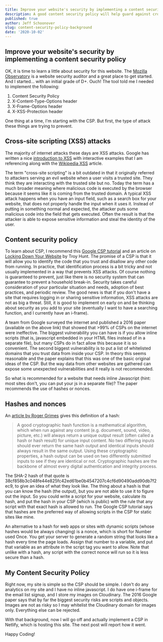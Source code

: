 ```yaml
---
title: Improve your website's security by implementing a content security policy
description: A good content security policy will help guard against cross-site scripting attacks.  Here is some background.
published: true
author: Jeff Schoonover
slug: content-security-policy-background
date: '2020-10-02'
---
```


## Improve your website's security by implementing a content security policy

OK, it is time to learn a little about security for this website.  The [Mozilla Observatory](https://observatory.mozilla.org/) is a website security auditor and a great place to get started.  And I started... with an initial grade of D+.  Ouch!  The tool told me I needed to implement the following:

1. Content Security Policy
2. X-Content-Type-Options header
3. X-Frame-Options header
4. X-XSS-Protection header

One thing at a time, I'm starting with the CSP.  But first, the type of attack these things are trying to prevent.

## Cross-site scripting (XSS) attacks

The majority of internet attacks these days are XSS attacks.  Google has written a nice [introduction to XSS](https://www.google.com/about/appsecurity/learning/xss/) with interactive examples that I am referencing along with the [Wikipedia XSS](https://en.wikipedia.org/wiki/Cross-site_scripting) article.  

The term "cross-site scripting" is a bit outdated in that it originally referred to attackers serving an evil website when a user visits a trusted site.  They think they are interacting with the trusted site but no.  Today the term has a much broader meaning where malicious code is executed by the browser because it seems like it is coming from the trusted domain.  A typical XSS attack happens when you have an input field, such as a search box for your website, that does not properly handle the input when it uses it.  Instead of putting in something normal and expected, the attacker puts some malicious code into the field that gets executed.  Often the result is that the attacker is able to expose sensitive information and steal the identity of the user.

## Content security policy

To learn about CSP, I recommend this [Google CSP tutorial](https://csp.withgoogle.com/docs/index.html) and an article on [Locking Down Your Website](https://www.troyhunt.com/locking-down-your-website-scripts-with-csp-hashes-nonces-and-report-uri/) by Troy Hunt.  The promise of a CSP is that it will allow you to identify the code that you trust and disallow any other code from running.  In practice, that identification process is a bit tricky and not usually implemented in a way that prevents XSS attacks.  Of course nothing is guaranteed to prevent, just like there is no security system that can guarantee to prevent a household break-in.  Security takes careful consideration of your particular situation and needs, adoption of best practices, and periodic review.  The good news is that if you don't have a site that requires logging in or sharing sensitive information, XSS attacks are not as big a threat.  Still, it is good to implement on early on and be thinking about security as you add to your site (eventually I want to have a searching function, and I currently have an i-frame).

A team from Google surveyed the internet and published a 2016 paper (available on the above link) that showed that >99% of CSPs on the internet were ineffective.  The biggest vulnerability you can have is if you allow inline scripts (that is, javascript embedded in your HTML files instead of in a separate file), but many CSPs do in fact allow this because it is so convenient.  The second biggest vulnerability is to put a list of whitelisted domains that you trust data from inside your CSP.  In theory this seems reasonable and the paper explains that this was one of the basic original ideas of the CSP.  But the way data from other websites are gathered can expose some unexpected vulnerabilities and it really is not recommended.

So what is recommended for a website that needs inline Javascript (hint: most sites don't, you can put your js in a separate file)?  The paper recommends the use of hashes or nonces.

## Hashes and nonces

An [article by Roger Grimes](https://www.csoonline.com/article/2879073/all-you-need-to-know-about-the-move-from-sha1-to-sha2-encryption.html) gives this definition of a hash:

>A good cryptographic hash function is a mathematical algorithm, which when run against any content (e.g. document, sound, video, picture, etc.) will always return a unique output result (often called a hash or hash result) for unique input content. No two differing inputs should ever return the same hash output and identical inputs should always result in the same output. Using these cryptographic properties, a hash output can be used on two differently submitted inputs to see if they are identical or not. Cryptographic hashes are the backbone of almost every digital authentication and integrity process.

The SHA-2 hash of that quote is 38cf858b3c048fe44e825fc42ed61be0b4547207c4cf6d90490add90db7f2ec9, to give an idea of what they look like.  The thing about a hash is that you can know the hash (the output), but you are not able to use it to figure out the input.  So you could write a script for your website, calculate its hash, and put the hash in your CSP (which is public) with the rule that any script with that exact hash is allowed to run.  The Google CSP tutorial says that hashes are the preferred way of allowing scripts in the CSP for static sites like mine.

An alternative to a hash for web apps or sites with dynamic scripts (whose hashes would be always changing) is a nonce, which is short for Number used Once.  You get your server to generate a random string that looks like a hash every time the page loads.  Assign that number to a variable, and put that variable as an attribute in the script tag you want to allow.  Note that unlike with a hash, any script with the correct nonce will run so it is less secure than a hash.  

## My Content Security Policy

Right now, my site is simple so the CSP should be simple.  I don't do any analytics on my site and I have no inline javascript.  I do have one i-frame for the email list signup, and I store my images on Cloudinary.  The 2016 Google paper says that by far the biggest security risks are scripts and objects.  Images are not as risky so I may whitelist the Cloudinary domain for images only.  Everything else can be rejected.

With that background, now I will go off and actually implement a CSP in Netlify, which is hosting this site.  The next post will report how it went.

Happy Coding!
